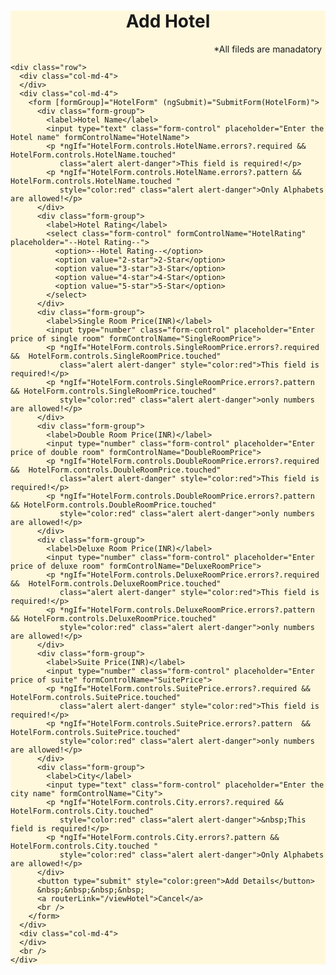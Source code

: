 <app-employeelayout>
  </app-employeelayout>
  <div style="background-color:cornsilk" class="container">
    <h1 style="text-align:center">Add Hotel</h1>
    <div style="text-align:center;margin-left:20em">
      &nbsp;&nbsp;&nbsp;&nbsp;&nbsp;&nbsp;&nbsp;&nbsp;&nbsp; *All fileds are manadatory
    </div>

    <div class="row">
      <div class="col-md-4">
      </div>
      <div class="col-md-4">
        <form [formGroup]="HotelForm" (ngSubmit)="SubmitForm(HotelForm)">
          <div class="form-group">
            <label>Hotel Name</label>
            <input type="text" class="form-control" placeholder="Enter the Hotel name" formControlName="HotelName">
            <p *ngIf="HotelForm.controls.HotelName.errors?.required && HotelForm.controls.HotelName.touched"
               class="alert alert-danger">This field is required!</p>
            <p *ngIf="HotelForm.controls.HotelName.errors?.pattern && HotelForm.controls.HotelName.touched "
               style="color:red" class="alert alert-danger">Only Alphabets are allowed!</p>
          </div>
          <div class="form-group">
            <label>Hotel Rating</label>
            <select class="form-control" formControlName="HotelRating" placeholder="--Hotel Rating--">
              <option>--Hotel Rating--</option>
              <option value="2-star">2-Star</option>
              <option value="3-star">3-Star</option>
              <option value="4-star">4-Star</option>
              <option value="5-star">5-Star</option>
            </select>
          </div>
          <div class="form-group">
            <label>Single Room Price(INR)</label>
            <input type="number" class="form-control" placeholder="Enter price of single room" formControlName="SingleRoomPrice">
            <p *ngIf="HotelForm.controls.SingleRoomPrice.errors?.required &&  HotelForm.controls.SingleRoomPrice.touched"
               class="alert alert-danger" style="color:red">This field is required!</p>
            <p *ngIf="HotelForm.controls.SingleRoomPrice.errors?.pattern  && HotelForm.controls.SingleRoomPrice.touched"
               style="color:red" class="alert alert-danger">only numbers are allowed!</p>
          </div>
          <div class="form-group">
            <label>Double Room Price(INR)</label>
            <input type="number" class="form-control" placeholder="Enter price of double room" formControlName="DoubleRoomPrice">
            <p *ngIf="HotelForm.controls.DoubleRoomPrice.errors?.required &&  HotelForm.controls.DoubleRoomPrice.touched"
               class="alert alert-danger" style="color:red">This field is required!</p>
            <p *ngIf="HotelForm.controls.DoubleRoomPrice.errors?.pattern  && HotelForm.controls.DoubleRoomPrice.touched"
               style="color:red" class="alert alert-danger">only numbers are allowed!</p>
          </div>
          <div class="form-group">
            <label>Deluxe Room Price(INR)</label>
            <input type="number" class="form-control" placeholder="Enter price of deluxe room" formControlName="DeluxeRoomPrice">
            <p *ngIf="HotelForm.controls.DeluxeRoomPrice.errors?.required &&  HotelForm.controls.DeluxeRoomPrice.touched"
               class="alert alert-danger" style="color:red">This field is required!</p>
            <p *ngIf="HotelForm.controls.DeluxeRoomPrice.errors?.pattern  && HotelForm.controls.DeluxeRoomPrice.touched"
               style="color:red" class="alert alert-danger">only numbers are allowed!</p>
          </div>
          <div class="form-group">
            <label>Suite Price(INR)</label>
            <input type="number" class="form-control" placeholder="Enter price of suite" formControlName="SuitePrice">
            <p *ngIf="HotelForm.controls.SuitePrice.errors?.required &&  HotelForm.controls.SuitePrice.touched"
               class="alert alert-danger" style="color:red">This field is required!</p>
            <p *ngIf="HotelForm.controls.SuitePrice.errors?.pattern  && HotelForm.controls.SuitePrice.touched"
               style="color:red" class="alert alert-danger">only numbers are allowed!</p>
          </div>
          <div class="form-group">
            <label>City</label>
            <input type="text" class="form-control" placeholder="Enter the city name" formControlName="City">
            <p *ngIf="HotelForm.controls.City.errors?.required &&  HotelForm.controls.City.touched"
               style="color:red" class="alert alert-danger">&nbsp;This field is required!</p>
            <p *ngIf="HotelForm.controls.City.errors?.pattern && HotelForm.controls.City.touched "
               style="color:red" class="alert alert-danger">Only Alphabets are allowed!</p>
          </div>
          <button type="submit" style="color:green">Add Details</button>
          &nbsp;&nbsp;&nbsp;&nbsp;
          <a routerLink="/viewHotel">Cancel</a>
          <br />
        </form>
      </div>
      <div class="col-md-4">
      </div>
      <br />
    </div>
  </div>
